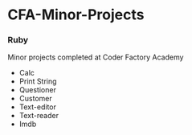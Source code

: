 # CFA-Minor-Projects

### Ruby
Minor projects completed at Coder Factory Academy
* Calc
* Print String
* Questioner
* Customer
* Text-editor
* Text-reader
* Imdb

